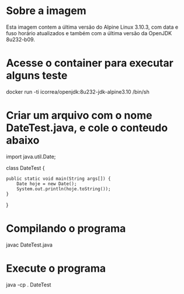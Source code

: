 # Sobre a imagem
Esta imagem contem a última versão do Alpine Linux 3.10.3, com data e fuso horário atualizados e também com a última versão da OpenJDK 8u232-b09.

# Acesse o container para executar alguns teste

docker run -ti icorrea/openjdk:8u232-jdk-alpine3.10 /bin/sh 

# Criar um arquivo com o nome DateTest.java, e cole o conteudo abaixo

import java.util.Date; 

class DateTest {  

    public static void main(String args[]) { 
        Date hoje = new Date();  
        System.out.println(hoje.toString());  
    }
}

# Compilando o programa
javac DateTest.java 

# Execute o programa
java -cp . DateTest 


